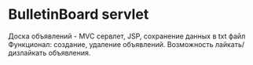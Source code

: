 # BulletinBoard servlet
Доска объявлений - MVC сервлет, JSP, сохранение данных в txt файл
Функционал: создание, удаление объявлений. Возможность лайкать/дизлайкать объявления.
